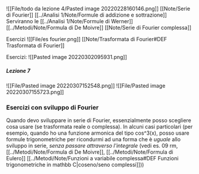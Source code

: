 ![[File/todo da lezione 4/Pasted image 20220228160146.png]]
[[Note/Serie di Fourier]]
[[../Analisi 1/Note/Formule di addizione e sottrazione]]
Serviranno le [[../Analisi 1/Note/Formule di Werner]]
[[../Metodi/Note/Formula di De Moivre]]
[[Note/Serie di Fourier complessa]]

Esercizi
![[File/es fourier.png]]
[[Note/Trasformata di Fourier#DEF Trasformata di Fourier]]

Esercizi:
![[Pasted image 20220302095931.png]]

##### Lezione 7
![[File/Pasted image 20220307152548.png]]
![[File/Pasted image 20220307155723.png]]

### Esercizi con sviluppo di Fourier
Quando devo sviluppare in serie di Fourier, essenzialmente posso scegliere cosa usare (se trasformata reale o complessa). In alcuni casi particolari (per esempio, quando ho una funzione armonica del tipo cos^3(x), posso usare formule trigonometriche per ricondurmi ad una forma che è _uguale_ allo sviluppo in serie, _senza passare attraverso l'integrale_ (vedi es. 09 rm, [[../Metodi/Note/Formula di De Moivre]], [[../Metodi/Note/Formula di Eulero]] [[../Metodi/Note/Funzioni a variabile complessa#DEF Funzioni trigonometriche in mathbb C|coseno/seno complessi]]))